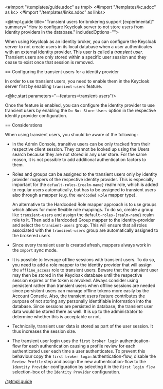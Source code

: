 <#import "/templates/guide.adoc" as tmpl>
<#import "/templates/kc.adoc" as kc>
<#import "/templates/links.adoc" as links>

<@tmpl.guide
title="Transient users for brokering support [experimental]"
summary="How to configure Keycloak server to not store users from identity providers in the database."
includedOptions="">

When using Keycloak as an identity broker, you can configure the Keycloak server
to not create users in its local database when a user authenticates with an external
identity provider. This user is called a _transient user_. Transient users are only
stored within a specific user session and they cease to exist once that session is removed.

== Configuring the transient users for a identity provider

In order to use transient users, you need to enable them in the Keycloak
server first by enabling `transient-users` feature.

<@kc.start parameters="--features=transient-users"/>

Once the feature is enabled, you can configure the identity provider to use transient users
by enabling the `Do Not Store Users` option in the respective identity provider configuration.

== Considerations

When using transient users, you should be aware of the following:

- In the Admin Console, transitive users can be only tracked from their
  respective client session. They cannot be looked up using
  the Users search because they are not stored
  in any user store. For the same reason, it is not possible to add additional
  authentication factors to them.

- Roles and groups can be assigned to the transient users only by
  identity provider mappers of the respective identity provider.
  This is especially important for the `default-roles-{realm-name}` realm role,
  which is added to regular users automatically, but has to be assigned
  to transient users also through a mapper (e.g. the `Hardcoded Role` mapper type).

  An alternative to the Hardcoded Role mapper approach is to use groups which allows for more flexible role mappings.
  To do so, create a group like `transient-users` and assign the `default-roles-{realm-name}` realm role to it.
  Then add a Hardcoded Group mapper to the identity-provider and select the `transient-users` group.
  This will ensure that all roles associated with the `transient-users` group are automatically assigned to the brokered users.

- Since every transient user is created afresh, mappers always
  work in the `Import` sync mode.

- It is possible to leverage offline sessions with transient users.
  To do so, you need to add a role mapper to the identity provider that will assign
  the `offline_access` role to transient users. Beware that the transient user may then
  be stored in the Keycloak database until the respective session expires or the token is revoked.
  Always consider using persistent rather than transient users when offline sessions are
  needed since persistent users can manage offline tokens more easily
  by the Account Console. Also, the transient users feature contributes
  the purpose of not storing any personally identifiable information into the database.
  Since sessions are persisted in database, the transient user data would be stored
  there as well. It is up to the administrator to determine whether this is acceptable or not.

- Technically, transient user data is stored as part
  of the user session. It thus increases the session size.

- The transient user login uses the `first broker login` authentication-flow for each authentication causing
  a profile review for each authenticated user each time a user authenticates. To prevent this behaviour
  copy the `first broker login` authentication-flow, disable the `Review Profile` step and assign the new
  authentication-flow to the `Identity Provider` configuration by selecting it in the `First login flow`
  selection-box of the `Identity Provider` configuration.
  

</@tmpl.guide>
